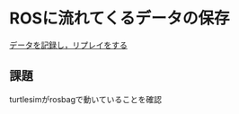 # ROSに流れてくるデータの保存

[データを記録し，リプレイをする](http://wiki.ros.org/ja/ROS/Tutorials/Recording%20and%20playing%20back%20data)  

## 課題

turtlesimがrosbagで動いていることを確認
